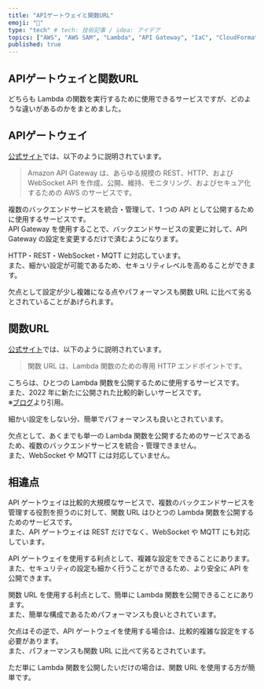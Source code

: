 ```yaml
---
title: "APIゲートウェイと関数URL"
emoji: "🙌"
type: "tech" # tech: 技術記事 / idea: アイデア
topics: ["AWS", "AWS SAM", "Lambda", "API Gateway", "IaC", "CloudFormation", "Serverless"]
published: true
---
```


## APIゲートウェイと関数URL

どちらも Lambda の関数を実行するために使用できるサービスですが、どのような違いがあるのかをまとめました。  

## APIゲートウェイ

[公式サイト](https://docs.aws.amazon.com/ja_jp/apigateway/latest/developerguide/welcome.html)では、以下のように説明されています。  

> Amazon API Gateway は、あらゆる規模の REST、HTTP、および WebSocket API を作成、公開、維持、モニタリング、およびセキュア化するための AWS のサービスです。  

複数のバックエンドサービスを統合・管理して、1 つの API として公開するために使用するサービスです。  
API Gateway を使用することで、バックエンドサービスの変更に対して、API Gateway の設定を変更するだけで済むようになります。  

HTTP・REST・WebSocket・MQTT に対応しています。  
また、細かい設定が可能であるため、セキュリティレベルを高めることができます。  

欠点として設定が少し複雑になる点やパフォーマンスも関数 URL に比べて劣るとされていることがあげられます。  

## 関数URL

[公式サイト](https://docs.aws.amazon.com/ja_jp/lambda/latest/dg/lambda-urls.html)では、以下のように説明されています。  

> 関数 URL は、Lambda 関数のための専用 HTTP エンドポイントです。  

こちらは、ひとつの Lambda 関数を公開するために使用するサービスです。  
また、2022 年に新たに公開された比較的新しいサービスです。  
※[ブログ](https://aws.amazon.com/jp/blogs/aws/announcing-aws-lambda-function-urls-built-in-https-endpoints-for-single-function-microservices/)より引用。  

細かい設定をしない分、簡単でパフォーマンスも良いとされています。  

欠点として、あくまでも単一の Lambda 関数を公開するためのサービスであるため、複数のバックエンドサービスを統合・管理できません。  
また、WebSocket や MQTT には対応していません。  

## 相違点

API ゲートウェイは比較的大規模なサービスで、複数のバックエンドサービスを管理する役割を担うのに対して、関数 URL はひとつの Lambda 関数を公開するためのサービスです。  
また、API ゲートウェイは REST だけでなく、WebSocket や MQTT にも対応しています。  

API ゲートウェイを使用する利点として、複雑な設定をできることにあります。  
また、セキュリティの設定も細かく行うことができるため、より安全に API を公開できます。  

関数 URL を使用する利点として、簡単に Lambda 関数を公開できることにあります。  
また、簡単な構成であるためパフォーマンスも良いとされています。  

欠点はその逆で、API ゲートウェイを使用する場合は、比較的複雑な設定をする必要があります。  
また、パフォーマンスも関数 URL に比べて劣るとされています。  

ただ単に Lambda 関数を公開したいだけの場合は、関数 URL を使用する方が簡単です。  
